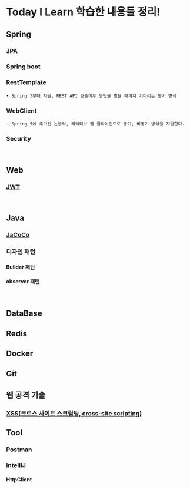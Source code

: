 # Today I Learn 학습한 내용들 정리! 

## Spring
### JPA

### Spring boot

### RestTemplate
    
    • Spring 3부터 지원, REST API 호출이후 응답을 받을 때까지 기다리는 동기 방식
    
### WebClient
    - Spring 5에 추가된 논블럭, 리엑티브 웹 클라이언트로 동기, 비동기 방식을 지원한다.

### Security

<br/>

## Web
### [JWT](https://github.com/yeonjiyeon/TIL/blob/main/web/JWT.md)

<br/>

## Java
### [JaCoCo](https://github.com/yeonjiyeon/TIL/blob/main/Java/JaCoCo.md)
### 디자인 패턴
#### Builder 패턴
#### observer 패턴

<br/>


## DataBase

## Redis 

## Docker

## Git

## 웹 공격 기술
### [XSS(크로스 사이트 스크립팅, cross-site scripting)](https://github.com/yeonjiyeon/TIL/blob/main/%EC%9B%B9%EA%B3%B5%EA%B2%A9%EA%B8%B0%EC%88%A0/XSS.md)

## Tool
### Postman
### IntelliJ
#### HttpClient

